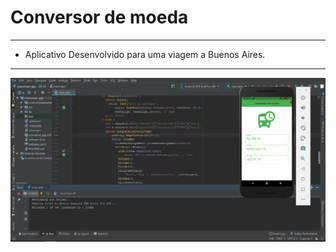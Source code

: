Conversor de moeda
===============================================

--------------------

- Aplicativo Desenvolvido para uma viagem a Buenos Aires.

--------------------

![](https://github.com/jacksonn455/conversor_app/blob/master/conversor.png)
